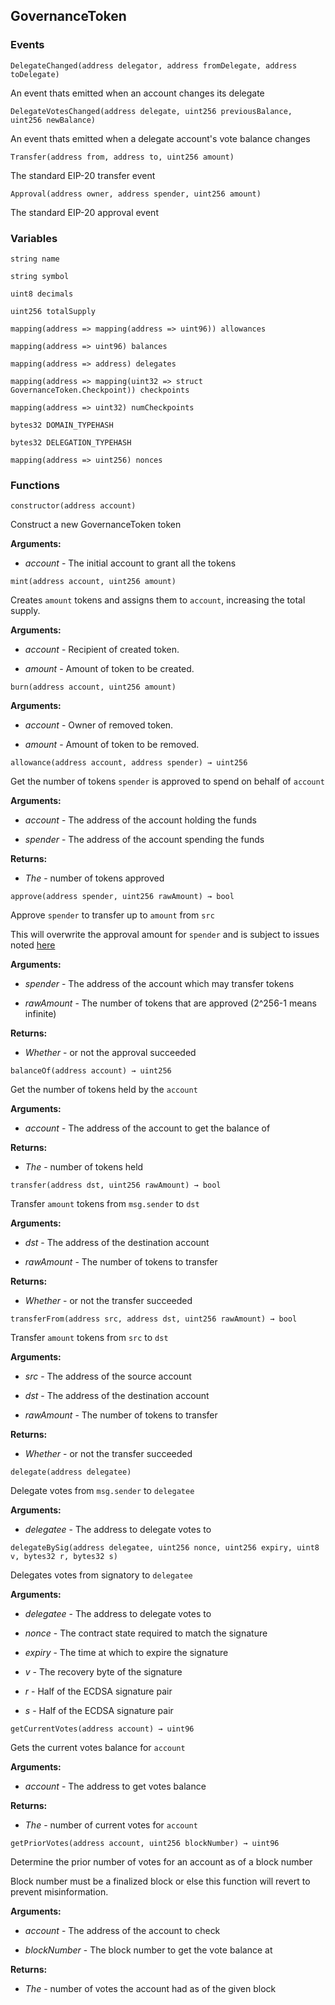 ## GovernanceToken





### Events
```solidity
DelegateChanged(address delegator, address fromDelegate, address toDelegate)
```

An event thats emitted when an account changes its delegate



```solidity
DelegateVotesChanged(address delegate, uint256 previousBalance, uint256 newBalance)
```

An event thats emitted when a delegate account's vote balance changes



```solidity
Transfer(address from, address to, uint256 amount)
```

The standard EIP-20 transfer event



```solidity
Approval(address owner, address spender, uint256 amount)
```

The standard EIP-20 approval event




### Variables
```solidity
string name
```

```solidity
string symbol
```

```solidity
uint8 decimals
```

```solidity
uint256 totalSupply
```

```solidity
mapping(address => mapping(address => uint96)) allowances
```

```solidity
mapping(address => uint96) balances
```

```solidity
mapping(address => address) delegates
```

```solidity
mapping(address => mapping(uint32 => struct GovernanceToken.Checkpoint)) checkpoints
```

```solidity
mapping(address => uint32) numCheckpoints
```

```solidity
bytes32 DOMAIN_TYPEHASH
```

```solidity
bytes32 DELEGATION_TYPEHASH
```

```solidity
mapping(address => uint256) nonces
```


### Functions
```solidity
constructor(address account)
```

Construct a new GovernanceToken token




**Arguments:**
- *account* - The initial account to grant all the tokens

```solidity
mint(address account, uint256 amount)
```

Creates `amount` tokens and assigns them to `account`, increasing
the total supply.





**Arguments:**
- *account* - Recipient of created token.

- *amount* - Amount of token to be created.

```solidity
burn(address account, uint256 amount)
```





**Arguments:**
- *account* - Owner of removed token.

- *amount* - Amount of token to be removed.

```solidity
allowance(address account, address spender) → uint256
```

Get the number of tokens `spender` is approved to spend on behalf of `account`




**Arguments:**
- *account* - The address of the account holding the funds

- *spender* - The address of the account spending the funds


**Returns:**
- *The* - number of tokens approved

```solidity
approve(address spender, uint256 rawAmount) → bool
```

Approve `spender` to transfer up to `amount` from `src`


This will overwrite the approval amount for `spender`
 and is subject to issues noted [here](https://eips.ethereum.org/EIPS/eip-20#approve)


**Arguments:**
- *spender* - The address of the account which may transfer tokens

- *rawAmount* - The number of tokens that are approved (2^256-1 means infinite)


**Returns:**
- *Whether* - or not the approval succeeded

```solidity
balanceOf(address account) → uint256
```

Get the number of tokens held by the `account`




**Arguments:**
- *account* - The address of the account to get the balance of


**Returns:**
- *The* - number of tokens held

```solidity
transfer(address dst, uint256 rawAmount) → bool
```

Transfer `amount` tokens from `msg.sender` to `dst`




**Arguments:**
- *dst* - The address of the destination account

- *rawAmount* - The number of tokens to transfer


**Returns:**
- *Whether* - or not the transfer succeeded

```solidity
transferFrom(address src, address dst, uint256 rawAmount) → bool
```

Transfer `amount` tokens from `src` to `dst`




**Arguments:**
- *src* - The address of the source account

- *dst* - The address of the destination account

- *rawAmount* - The number of tokens to transfer


**Returns:**
- *Whether* - or not the transfer succeeded

```solidity
delegate(address delegatee)
```

Delegate votes from `msg.sender` to `delegatee`




**Arguments:**
- *delegatee* - The address to delegate votes to

```solidity
delegateBySig(address delegatee, uint256 nonce, uint256 expiry, uint8 v, bytes32 r, bytes32 s)
```

Delegates votes from signatory to `delegatee`




**Arguments:**
- *delegatee* - The address to delegate votes to

- *nonce* - The contract state required to match the signature

- *expiry* - The time at which to expire the signature

- *v* - The recovery byte of the signature

- *r* - Half of the ECDSA signature pair

- *s* - Half of the ECDSA signature pair

```solidity
getCurrentVotes(address account) → uint96
```

Gets the current votes balance for `account`




**Arguments:**
- *account* - The address to get votes balance


**Returns:**
- *The* - number of current votes for `account`

```solidity
getPriorVotes(address account, uint256 blockNumber) → uint96
```

Determine the prior number of votes for an account as of a block number


Block number must be a finalized block or else this function will revert to prevent misinformation.


**Arguments:**
- *account* - The address of the account to check

- *blockNumber* - The block number to get the vote balance at


**Returns:**
- *The* - number of votes the account had as of the given block

